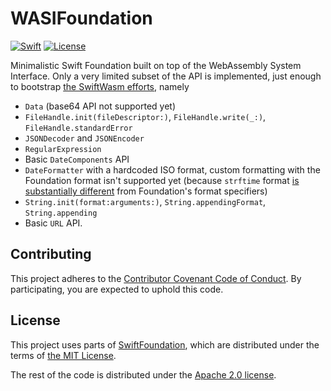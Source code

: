 # WASIFoundation

[![Swift](https://img.shields.io/badge/swift-5.1-orange.svg?style=flat)](https://developer.apple.com/swift/)
[![License](https://img.shields.io/badge/license-MIT-71787A.svg)](https://tldrlegal.com/license/mit-license)

Minimalistic Swift Foundation built on top of the WebAssembly System Interface. Only a very limited subset of the API is implemented, just enough to bootstrap [the SwiftWasm efforts](https://swiftwasm.org), namely

* `Data` (base64 API not supported yet)
* `FileHandle.init(fileDescriptor:)`, `FileHandle.write(_:)`, `FileHandle.standardError`
* `JSONDecoder` and `JSONEncoder`
* `RegularExpression`
* Basic `DateComponents` API
* `DateFormatter` with a hardcoded ISO format, custom formatting with the Foundation format isn't supported yet (because `strftime` format [is substantially different](https://www.tutorialspoint.com/c_standard_library/c_function_strftime.htm) from Foundation's format specifiers)
* `String.init(format:arguments:)`, `String.appendingFormat`, `String.appending`
* Basic `URL` API.

## Contributing

This project adheres to the [Contributor Covenant Code of
Conduct](/CODE_OF_CONDUCT.md). By participating, you are expected to uphold this code.

## License

This project uses parts of [SwiftFoundation](https://github.com/PureSwift/SwiftFoundation), which
are distributed under the terms of [the MIT License](/SwiftFoundation-LICENSE).

The rest of the code is distributed under the [Apache 2.0 license](/LICENSE).
